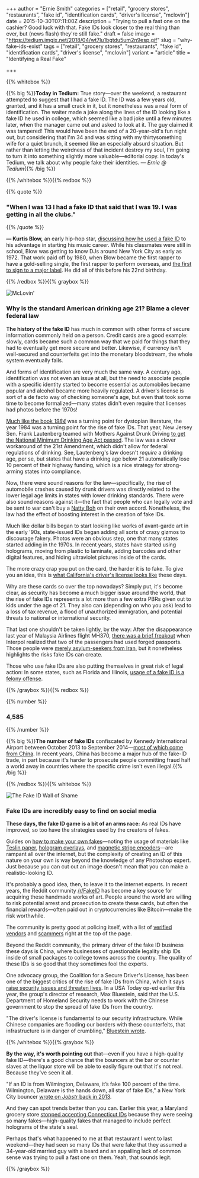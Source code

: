 +++
author = "Ernie Smith"
categories = ["retail", "grocery stores", "restaurants", "fake id", "identification cards", "driver's license", "mclovin"]
date = 2015-10-30T07:11:00Z
description = "Trying to pull a fast one on the cashier? Good luck with that. Fake IDs look closer to the real thing than ever, but (news flash) they're still fake."
draft = false
image = "https://tedium.imgix.net/2018/04/wt7lu1bgtdu5um2n9esp.gif"
slug = "why-fake-ids-exist"
tags = ["retail", "grocery stores", "restaurants", "fake id", "identification cards", "driver's license", "mclovin"]
variant = "article"
title = "Identifying a Real Fake"

+++

{{% whitebox %}}

{{% big %}}**Today in Tedium:** True story—over the weekend, a restaurant attempted to suggest that I had a fake ID. The ID was a few years old, granted, and it has a small crack in it, but it nonetheless was a real form of identification. The waiter made a joke along the lines of the ID looking like a fake ID he used in college, which seemed like a bad joke until a few minutes later, when the manager came out and asked to look at it. The guy claimed it was tampered! This would have been the end of a 20-year-old's fun night out, but considering that I'm 34 and was sitting with my thirtysomething wife for a quiet brunch, it seemed like an especially absurd situation. But rather than letting the weirdness of that incident destroy my soul, I'm going to turn it into something slightly more valuable—editorial copy. In today's Tedium, we talk about why people fake their identities. *— Ernie @ Tedium*{{% /big %}}

{{% /whitebox %}}{{% redbox %}}

{{% quote %}}
### "When I was 13 I had a fake ID that said that I was 19. I was getting in all the clubs."
{{% /quote %}}

**— Kurtis Blow,** an early hip-hop star, [discussing how he used a fake ID](http://www.thafoundation.com/kblowint.htm) to his advantage in starting his music career. While his classmates were still in school, Blow was getting to know DJs around New York City as early as 1972. That work paid off by 1980, when Blow became the first rapper to have a gold-selling single, the first rapper to perform overseas, and [the first to sign to a major label](http://amzn.to/1jVFRJX). He did all of this before his 22nd birthday.

{{% /redbox %}}{{% graybox %}}

![McLovin'](https://tedium.imgix.net/2018/04/zeuicaxgyrzdt3whqcfg.jpg)

### Why is the standard American drinking age 21? Blame a clever federal law

**The history of the fake ID** has much in common with other forms of secure information commonly held on a person. Credit cards are a good example: slowly, cards became such a common way that we paid for things that they had to eventually get more secure and better. Likewise, if currency isn't well-secured and counterfeits get into the monetary bloodstream, the whole system eventually fails.

And forms of identification are very much the same way. A century ago, identification was not even an issue at all, but the need to associate people with a specific identity started to become essential as automobiles became popular and alcohol became more heavily regulated. A driver's license is sort of a de facto way of checking someone's age, but even that took some time to become formalized—many states didn't even require that licenses had photos before the 1970s!

[Much like the book *1984*](http://amzn.to/1M0lFh1) was a turning point for dystopian literature, the year 1984 was a turning point for the rise of fake IDs. That year, New Jersey Sen. Frank Lautenberg teamed with Mothers Against Drunk Driving [to get the National Minimum Drinking Age Act passed](http://www.pbs.org/newshour/rundown/from-the-newshour-archives-frank-r-lautenberg-on-drinking-age-secondhand-smoke/). The law was a clever workaround of the 21st Amendment, which didn't allow for federal regulations of drinking. See, Lautenberg's law doesn't *require* a drinking age, per se, but states that have a drinking age below 21 automatically lose 10 percent of their highway funding, which is a nice strategy for strong-arming states into compliance.

Now, there were sound reasons for the law—specifically, the rise of automobile crashes caused by drunk drivers was directly related to the lower legal age limits in states with lower drinking standards. There were also sound reasons against it—the fact that people who can legally vote and be sent to war can't buy a [Natty Boh](http://amzn.to/1PXSsbK) on their own accord. Nonetheless, the law had the effect of boosting interest in the creation of fake IDs. 

Much like dollar bills began to start looking like works of avant-garde art in the early '90s, state-issued IDs began adding all sorts of crazy gizmos to discourage fakery. Photos were an obvious step, one that many states started adding in the 1970s. In recent years, states have started using holograms, moving from plastic to laminate, adding barcodes and other digital features, and hiding ultraviolet pictures inside of the cards.

The more crazy crap you put on the card, the harder it is to fake. To give you an idea, this is [what California's driver's license looks like](https://www.dmv.ca.gov/portal/wcm/connect/e090f7ec-64bc-4e87-afc8-e66895903b37/dl627e.pdf?MOD=AJPERES) these days. 

Why are these cards so over the top nowadays? Simply put, it's become clear, as security has become a much bigger issue around the world, that the rise of fake IDs represents a lot more than a few extra PBRs given out to kids under the age of 21. They also can (depending on who you ask) lead to a loss of tax revenue, a flood of unauthorized immigration, and potential threats to national or international security.

That last one shouldn't be taken lightly, by the way: After the disappearance last year of Malaysia Airlines flight MH370, [there was a brief freakout](http://www.huffingtonpost.com/2014/03/11/fake-passports-malaysia-airlines_n_4936774.html) when Interpol realized that two of the passengers had used forged passports. Those people were [merely asylum-seekers from Iran](http://www.theguardian.com/world/2014/mar/11/passengers-malaysian-plane-mh370-iranian-forged-passports), but it nonetheless highlights the risks fake IDs can create.

Those who use fake IDs are also putting themselves in great risk of legal action: In some states, such as Florida and Illinois, [usage of a fake ID is a felony offense](http://www.mtv.com/news/2004243/fake-id-legal-charges/).

{{% /graybox %}}{{% redbox %}}

{{% number %}}
### 4,585
{{% /number %}}

{{% big %}}**The number of fake IDs** confiscated by Kennedy International Airport between October 2013 to September 2014—[most of which come from China](http://www.nytimes.com/2015/02/08/education/edlife/fake-ids-or-why-would-a-student-order-a-tea-set.html). In recent years, China has become a major hub of the fake-ID trade, in part because it's harder to prosecute people committing fraud half a world away in countries where the specific crime isn't even illegal.{{% /big %}}

{{% /redbox %}}{{% whitebox %}}

![The Fake ID Wall of Shame](https://tedium.imgix.net/2018/04/maooir4mcmdrzmgwym60.jpg)

### Fake IDs are incredibly easy to find on social media

**These days, the fake ID game is a bit of an arms race:** As real IDs have improved, so too have the strategies used by the creators of fakes.

Guides on [how to make your own fakes](http://www.instructables.com/id/How-to-create-a-novelty-ID-copy-and-modify-your-/)—noting the usage of materials like [Teslin paper](http://amzn.to/1GNV21O), [hologram overlays](http://amzn.to/1ScGM47), and [magnetic stripe encoders](http://amzn.to/1WkZHzn)—are rampant all over the internet, but the complexity of creating an ID of this nature on your own is way beyond the knowledge of any Photoshop expert. Just because you can cut out an image doesn't mean that you can make a realistic-looking ID.

It's probably a good idea, then, to leave it to the internet experts. In recent years, the Reddit community [/r/FakeID](https://www.reddit.com/r/fakeid) has become a key source for acquiring these handmade works of art. People around the world are willing to risk potential arrest and prosecution to create these cards, but often the financial rewards—often paid out in cryptocurrencies like Bitcoin—make the risk worthwhile.

The community is pretty good at policing itself, with a list of [verified vendors](https://www.reddit.com/r/fakeid/wiki/verified_vendors_list) and [scammers](https://www.reddit.com/r/fakeid/wiki/confirmed_scammers_list) right at the top of the page.

Beyond the Reddit community, the primary driver of the fake ID business these days is China, where businesses of questionable legality ship IDs inside of small packages to college towns across the country. The quality of these IDs is so good that they sometimes fool the experts. 

One advocacy group, the Coalition for a Secure Driver's License, has been one of the biggest critics of the rise of fake IDs from China, which it says [raise security issues and threaten lives](https://nebula.wsimg.com/fdc55f21b0deb61ff328ab0bf00ccdbd?AccessKeyId=E711B6CB63C242BD97DC&disposition=0&alloworigin=1). In a USA Today op-ed earlier this year, the group's director of research, Max Bluestein, said that the U.S. Department of Homeland Security needs to work with the Chinese government to stop the spread of fake IDs from the country.

"The driver's license is fundamental to our security infrastructure. While Chinese companies are flooding our borders with these counterfeits, that infrastructure is in danger of crumbling," [Bluestein wrote](http://www.usatoday.com/story/opinion/2015/04/14/china-fake-identification-idchief-issues-identity-fraud-column/25475841/).

{{% /whitebox %}}{{% graybox %}}

**By the way, it's worth pointing out** that—even if you have a high-quality fake ID—there's a good chance that the bouncers at the bar or counter slaves at the liquor store will be able to easily figure out that it's not real. Because they've seen it all.

"If an ID is from Wilmington, Delaware, it’s fake 100 percent of the time. Wilmington, Delaware is the hands down, all star of fake IDs," a New York City bouncer [wrote on *Jobstr* back in 2013](http://jobstr.com/threads/show/1314-bouncer).

And they can spot trends better than you can. Earlier this year, a Maryland grocery store [stopped accepting Connecticut IDs](http://www.wmdt.com/news/more-local-news/Wicomico-Co-sees-spike-in-fake-Connecticut-drivers-licenses/31832894) because they were seeing so many fakes—high-quality fakes that managed to include perfect holograms of the state's seal.

Perhaps that's what happened to me at that restaurant I went to last weekend—they had seen so many IDs that were fake that they assumed a 34-year-old married guy with a beard and an appalling lack of common sense was trying to pull a fast one on them. Yeah, that sounds legit.

{{% /graybox %}}